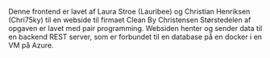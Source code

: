 Denne frontend er lavet af Laura Stroe (Lauribee) og Christian Henriksen (Chri75ky) til en webside til firmaet Clean By Christensen
Størstedelen af opgaven er lavet med pair programming.
Websiden henter og sender data til en backend REST server, som er forbundet til en database på en docker i en VM på Azure.